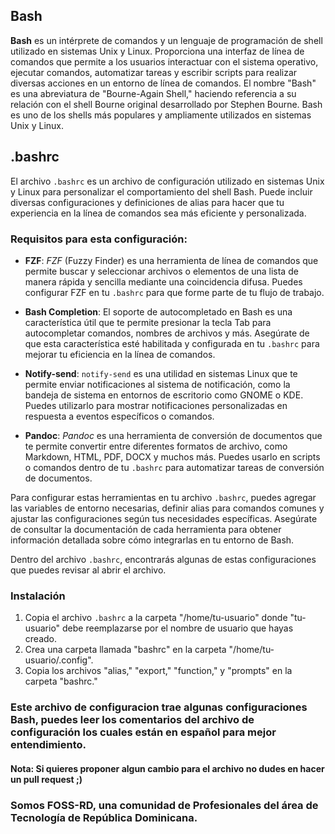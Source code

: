 ## Bash

**Bash** es un intérprete de comandos y un lenguaje de programación de shell utilizado en sistemas Unix y Linux. Proporciona una interfaz de línea de comandos que permite a los usuarios interactuar con el sistema operativo, ejecutar comandos, automatizar tareas y escribir scripts para realizar diversas acciones en un entorno de línea de comandos. El nombre "Bash" es una abreviatura de "Bourne-Again Shell," haciendo referencia a su relación con el shell Bourne original desarrollado por Stephen Bourne. Bash es uno de los shells más populares y ampliamente utilizados en sistemas Unix y Linux.

## .bashrc

El archivo `.bashrc` es un archivo de configuración utilizado en sistemas Unix y Linux para personalizar el comportamiento del shell Bash. Puede incluir diversas configuraciones y definiciones de alias para hacer que tu experiencia en la línea de comandos sea más eficiente y personalizada.

### Requisitos para esta configuración:

- **FZF**: *FZF* (Fuzzy Finder) es una herramienta de línea de comandos que permite buscar y seleccionar archivos o elementos de una lista de manera rápida y sencilla mediante una coincidencia difusa. Puedes configurar FZF en tu `.bashrc` para que forme parte de tu flujo de trabajo.

- **Bash Completion**: El soporte de autocompletado en Bash es una característica útil que te permite presionar la tecla Tab para autocompletar comandos, nombres de archivos y más. Asegúrate de que esta característica esté habilitada y configurada en tu `.bashrc` para mejorar tu eficiencia en la línea de comandos.

- **Notify-send**: `notify-send` es una utilidad en sistemas Linux que te permite enviar notificaciones al sistema de notificación, como la bandeja de sistema en entornos de escritorio como GNOME o KDE. Puedes utilizarlo para mostrar notificaciones personalizadas en respuesta a eventos específicos o comandos.

- **Pandoc**: *Pandoc* es una herramienta de conversión de documentos que te permite convertir entre diferentes formatos de archivo, como Markdown, HTML, PDF, DOCX y muchos más. Puedes usarlo en scripts o comandos dentro de tu `.bashrc` para automatizar tareas de conversión de documentos.

Para configurar estas herramientas en tu archivo `.bashrc`, puedes agregar las variables de entorno necesarias, definir alias para comandos comunes y ajustar las configuraciones según tus necesidades específicas. Asegúrate de consultar la documentación de cada herramienta para obtener información detallada sobre cómo integrarlas en tu entorno de Bash.

Dentro del archivo `.bashrc`, encontrarás algunas de estas configuraciones que puedes revisar al abrir el archivo.

### Instalación

1. Copia el archivo `.bashrc` a la carpeta "/home/tu-usuario" donde "tu-usuario" debe reemplazarse por el nombre de usuario que hayas creado.
2. Crea una carpeta llamada "bashrc" en la carpeta "/home/tu-usuario/.config".
3. Copia los archivos "alias," "export," "function," y "prompts" en la carpeta "bashrc."

### Este archivo de configuracion trae algunas configuraciones Bash, puedes leer los comentarios del archivo de configuración los cuales están en español para mejor entendimiento.

#### Nota: Si quieres proponer algun cambio para el archivo no dudes en hacer un pull request ;)

### Somos FOSS-RD, una comunidad de Profesionales del área de Tecnología de República Dominicana.

